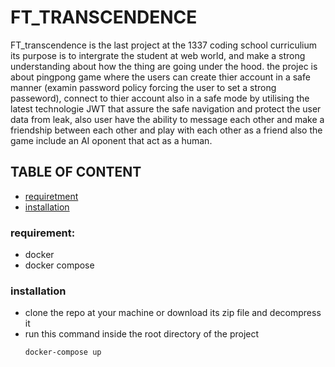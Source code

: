 # FT_TRANSCENDENCE
FT_transcendence is the last project at the 1337 coding school curriculium its purpose
is to intergrate the student at web world, and make a strong understanding about how 
the thing are going under the hood.
the projec is about pingpong game where the users can create thier account in a safe manner (examin password policy
forcing the user to set a strong passeword), connect to thier account also in a safe mode by utilising the latest technologie JWT 
that assure the safe navigation and protect the user data from leak, also user have the ability to message each other and make
a friendship between each other and play with each other as a friend 
also the game include an AI oponent that act as a human.
## TABLE OF CONTENT
- [requiretment](#requirement)
- [installation](#installation)
### requirement:
  - docker
  - docker compose
### installation
  - clone the repo at your machine or download its zip file and decompress it
  - run this command inside the root directory of the project
    ```
    docker-compose up
    ```
     
